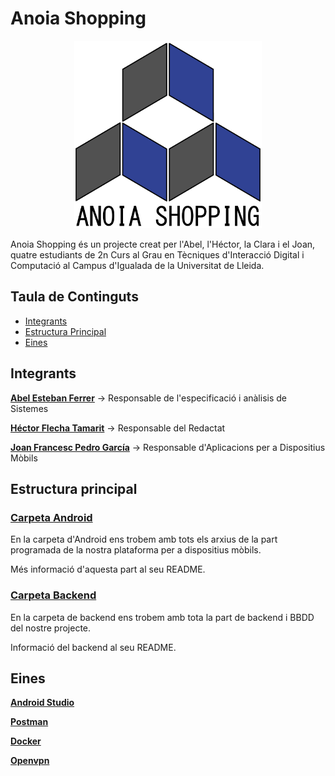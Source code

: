 # Anoia Shopping

<p align="center">
  <img src=".pictures/A2.jpg" width="300">
</p>

Anoia Shopping és un projecte creat per l'Abel, l'Héctor, la Clara i el Joan, quatre estudiants de 2n Curs al Grau en Tècniques d'Interacció Digital i Computació al Campus d'Igualada de la Universitat de Lleida.

## Taula de Continguts

- [Integrants](#integrants)
- [Estructura Principal](#estructura-principal)
- [Eines](#eines)

## Integrants

**[Abel Esteban Ferrer](https://github.com/abeelef)** -> Responsable de l'especificació i anàlisis de Sistemes

**[Héctor Flecha Tamarit](https://github.com/HFlecha86)** -> Responsable del Redactat

**[Joan Francesc Pedro García](https://github.com/Soc-Un-Zombi)** -> Responsable d'Aplicacions per a Dispositius Mòbils


## Estructura principal

### [Carpeta Android](Android/)

En la carpeta d'Android ens trobem amb tots els arxius de la part programada de la nostra plataforma per a dispositius mòbils.

Més informació d'aquesta part al seu README.

### [Carpeta Backend](Backend/)

En la carpeta de backend ens trobem amb tota la part de backend i BBDD del nostre projecte.

Informació del backend al seu README.

## Eines

**[Android Studio](https://developer.android.com/studio)**

**[Postman](https://www.postman.com/)**

**[Docker](https://www.docker.com/)**

**[Openvpn](https://openvpn.net/)**
